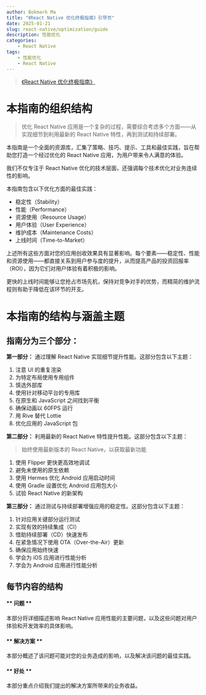 ```yaml
---
author: Bokmark Ma
title: "《React Native 优化终极指南》引导页"
date: 2025-01-21
slug: react-native/optimization/guide
description: 性能优化
categories:
    - React Native
tags:
    - 性能优化
    - React Native
---
```


> [《React Native 优化终极指南》](https://5711799.fs1.hubspotusercontent-na1.net/hubfs/5711799/The%20Ultimate%20Guide%20to%20React%20Native%20Optimization%202024%20Edition.pdf)

# 本指南的组织结构
> 优化 React Native 应用是一个复杂的过程，需要综合考虑多个方面——从实现细节到利用最新的 React Native 特性，再到测试和持续部署。

本指南是一个全面的资源库，汇集了策略、技巧、提示、工具和最佳实践，旨在帮助您打造一个经过优化的 React Native 应用，为用户带来令人满意的体验。

我们不仅专注于 React Native 优化的技术层面，还强调每个技术优化对业务连续性的影响。

本指南包含以下优化方面的最佳实践：
- 稳定性（Stability）
- 性能（Performance）
- 资源使用（Resource Usage）
- 用户体验（User Experience）
- 维护成本（Maintenance Costs）
- 上线时间（Time-to-Market）

上述所有这些方面对您的应用创收效果具有显著影响。每个要素——稳定性、性能和资源使用——都直接关系到用户参与度的提升，从而提高产品的投资回报率（ROI），因为它们对用户体验有着积极的影响。

更快的上线时间能够让您抢占市场先机，保持对竞争对手的优势，而精简的维护流程则有助于降低在该环节的开支。

# 本指南的结构与涵盖主题

## 指南分为三个部分：

**第一部分：** 通过理解 React Native 实现细节提升性能。这部分包含以下主题：
1. 注意 UI 的重复渲染
2. 为特定布局使用专用组件
3. 慎选外部库
4. 使用针对移动平台的专用库
5. 在原生和 JavaScript 之间找到平衡
6. 确保动画以 60FPS 运行
7. 用 Rive 替代 Lottie
8. 优化应用的 JavaScript 包

**第二部分：** 利用最新的 React Native 特性提升性能。这部分包含以下主题：
> 始终使用最新版本的 React Native，以获取最新功能
1. 使用 Flipper 更快更高效地调试
2. 避免未使用的原生依赖
3. 使用 Hermes 优化 Android 应用启动时间
4. 使用 Gradle 设置优化 Android 应用包大小
5. 试验 React Native 的新架构

**第三部分：** 通过测试与持续部署增强应用的稳定性。这部分包含以下主题：
1. 针对应用关键部分运行测试
2. 实现有效的持续集成（CI）
3. 借助持续部署（CD）快速发布
4. 在紧急情况下使用 OTA（Over-the-Air）更新
5. 确保应用始终快速
6. 学会为 iOS 应用进行性能分析
7. 学会为 Android 应用进行性能分析

## 每节内容的结构

#### ** 问题 **

本部分将详细描述影响 React Native 应用性能的主要问题，以及这些问题对用户体验和开发效率的具体影响。

#### ** 解决方案 **

本部分概述了该问题可能对您的业务造成的影响，以及解决该问题的最佳实践。

#### ** 好处 **

本部分重点介绍我们提出的解决方案所带来的业务收益。

